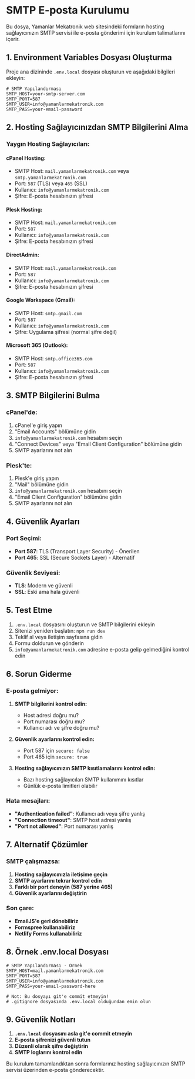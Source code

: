 # SMTP E-posta Kurulumu

Bu dosya, Yamanlar Mekatronik web sitesindeki formların hosting sağlayıcınızın SMTP servisi ile e-posta gönderimi için kurulum talimatlarını içerir.

## 1. Environment Variables Dosyası Oluşturma

Proje ana dizininde `.env.local` dosyası oluşturun ve aşağıdaki bilgileri ekleyin:

```env
# SMTP Yapılandırması
SMTP_HOST=your-smtp-server.com
SMTP_PORT=587
SMTP_USER=info@yamanlarmekatronik.com
SMTP_PASS=your-email-password
```

## 2. Hosting Sağlayıcınızdan SMTP Bilgilerini Alma

### Yaygın Hosting Sağlayıcıları:

#### **cPanel Hosting:**
- SMTP Host: `mail.yamanlarmekatronik.com` veya `smtp.yamanlarmekatronik.com`
- Port: `587` (TLS) veya `465` (SSL)
- Kullanıcı: `info@yamanlarmekatronik.com`
- Şifre: E-posta hesabınızın şifresi

#### **Plesk Hosting:**
- SMTP Host: `mail.yamanlarmekatronik.com`
- Port: `587`
- Kullanıcı: `info@yamanlarmekatronik.com`
- Şifre: E-posta hesabınızın şifresi

#### **DirectAdmin:**
- SMTP Host: `mail.yamanlarmekatronik.com`
- Port: `587`
- Kullanıcı: `info@yamanlarmekatronik.com`
- Şifre: E-posta hesabınızın şifresi

#### **Google Workspace (Gmail):**
- SMTP Host: `smtp.gmail.com`
- Port: `587`
- Kullanıcı: `info@yamanlarmekatronik.com`
- Şifre: Uygulama şifresi (normal şifre değil)

#### **Microsoft 365 (Outlook):**
- SMTP Host: `smtp.office365.com`
- Port: `587`
- Kullanıcı: `info@yamanlarmekatronik.com`
- Şifre: E-posta hesabınızın şifresi

## 3. SMTP Bilgilerini Bulma

### cPanel'de:
1. cPanel'e giriş yapın
2. "Email Accounts" bölümüne gidin
3. `info@yamanlarmekatronik.com` hesabını seçin
4. "Connect Devices" veya "Email Client Configuration" bölümüne gidin
5. SMTP ayarlarını not alın

### Plesk'te:
1. Plesk'e giriş yapın
2. "Mail" bölümüne gidin
3. `info@yamanlarmekatronik.com` hesabını seçin
4. "Email Client Configuration" bölümüne gidin
5. SMTP ayarlarını not alın

## 4. Güvenlik Ayarları

### Port Seçimi:
- **Port 587**: TLS (Transport Layer Security) - Önerilen
- **Port 465**: SSL (Secure Sockets Layer) - Alternatif

### Güvenlik Seviyesi:
- **TLS**: Modern ve güvenli
- **SSL**: Eski ama hala güvenli

## 5. Test Etme

1. `.env.local` dosyasını oluşturun ve SMTP bilgilerini ekleyin
2. Sitenizi yeniden başlatın: `npm run dev`
3. Teklif al veya iletişim sayfasına gidin
4. Formu doldurun ve gönderin
5. `info@yamanlarmekatronik.com` adresine e-posta gelip gelmediğini kontrol edin

## 6. Sorun Giderme

### E-posta gelmiyor:
1. **SMTP bilgilerini kontrol edin:**
   - Host adresi doğru mu?
   - Port numarası doğru mu?
   - Kullanıcı adı ve şifre doğru mu?

2. **Güvenlik ayarlarını kontrol edin:**
   - Port 587 için `secure: false`
   - Port 465 için `secure: true`

3. **Hosting sağlayıcınızın SMTP kısıtlamalarını kontrol edin:**
   - Bazı hosting sağlayıcıları SMTP kullanımını kısıtlar
   - Günlük e-posta limitleri olabilir

### Hata mesajları:
- **"Authentication failed"**: Kullanıcı adı veya şifre yanlış
- **"Connection timeout"**: SMTP host adresi yanlış
- **"Port not allowed"**: Port numarası yanlış

## 7. Alternatif Çözümler

### SMTP çalışmazsa:
1. **Hosting sağlayıcınızla iletişime geçin**
2. **SMTP ayarlarını tekrar kontrol edin**
3. **Farklı bir port deneyin (587 yerine 465)**
4. **Güvenlik ayarlarını değiştirin**

### Son çare:
- **EmailJS'e geri dönebiliriz**
- **Formspree kullanabiliriz**
- **Netlify Forms kullanabiliriz**

## 8. Örnek .env.local Dosyası

```env
# SMTP Yapılandırması - Örnek
SMTP_HOST=mail.yamanlarmekatronik.com
SMTP_PORT=587
SMTP_USER=info@yamanlarmekatronik.com
SMTP_PASS=your-email-password-here

# Not: Bu dosyayı git'e commit etmeyin!
# .gitignore dosyasında .env.local olduğundan emin olun
```

## 9. Güvenlik Notları

1. **`.env.local` dosyasını asla git'e commit etmeyin**
2. **E-posta şifrenizi güvenli tutun**
3. **Düzenli olarak şifre değiştirin**
4. **SMTP loglarını kontrol edin**

Bu kurulum tamamlandıktan sonra formlarınız hosting sağlayıcınızın SMTP servisi üzerinden e-posta gönderecektir. 